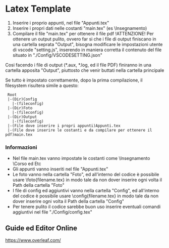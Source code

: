 # Latex Template
1) Inserire i proprio appunti, nel file "Appunti.tex"
2) Inserire i propri dati nelle costanti "main.tex" (es \Insegnamento) 
3) Compilare il file "main.tex" per ottenere il file pdf
  !ATTENZIONE!
  Per ottenere un output pulito, ovvero far si che i file di output finiscano in una cartella seprata "Output",
  bisogna modificare le impostazioni utente di vscode "setting.js", inserendo in maniera corretta il contenuto del file situato in 
    "./Config/VSCODESETTING.json"

  Cosi facendo i file di output (*.aux, *.log, ed il file PDF) finiranno in una cartella apposita "Output", piuttosto che venir
  buttati nella cartella principale

  Se tutto è impostato correttamente, dopo la prima compilazione, il filesystem risultera simile a questo:
  ```
   Root
   |-(Dir)Config
     |-(fileconfig)
   |-(Dir)Foto
     |-(fileconfig)
   |-(Dir)Output
     |-(fileconfig)
   |-(File dove inserire i propri appunti)Appunti.tex
   |-(File dove inserire le costanti e da compilare per ottenere il pdf)main.tex
```
### Informazioni
- Nel file main.tex vanno impostate le costanti come \Insegnamento \Corso ed Etc
- Gli appunti vanno inseriti nel file "Appunti.tex"
- Le foto vanno nella cartella "Foto", ed all'interno del codice è possibile usare \foto{filename.tex} in modo tale da non dover inserire ogni volta il Path della cartella "Foto"
- I file di config ed aggiuntivi vanno nella cartella "Config", ed all'interno del codice è possibile usare \config{filename.tex} in modo tale da non dover inserire ogni volta il Path della cartella "Config"
- Per tenere pulito il codice sarebbe buon uso inserire eventuali comandi aggiuntivi nel file "./Config/config.tex"

## Guide ed Editor Online
https://www.overleaf.com/ 
